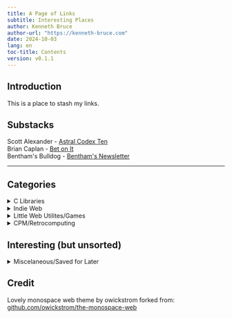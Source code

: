 ```yaml
---
title: A Page of Links
subtitle: Interesting Places
author: Kenneth Bruce
author-url: "https://kenneth-bruce.com"
date: 2024-10-03
lang: en
toc-title: Contents
version: v0.1.1
---
```


## Introduction

This is a place to stash my links.

## Substacks

Scott Alexander - [Astral Codex Ten](https://astralcodexten.com)  
Brian Caplan - [Bet on It](https://betonit.ai)  
Bentham's Bulldog - [Bentham's Newsletter](https://open.substack.com/pub/benthams)  
<hr>

## Categories

<details>
<summary>C Libraries</summary>
<p>Raylib (graphics/game stuff) - [raylib.com](https://www.raylib.com/examples.html)</p>
<p>Gnu Libc - [gnu.org](https://www.gnu.org/software/libc/manual/html_node/)</p>
<!--<p> - []()</p>-->
</details>

<details>
<summary>Indie Web</summary>
<p>CheapskatesGuide - [cheapskatesguide.org](https://cheapskatesguide.org/)</p>
<!--<p> - []()</p>-->
</details>

<details>
<summary>Little Web Utilites/Games</summary>
<p>Mapping tool for text based games - [trizbort.io](https://www.trizbort.io/app/index.html#)</p>
<p>DCS Checklist Generator - [simtools.app](https://www.simtools.app/)</p>
<p>Browser roguelike - [rogule](https://rogule.com/game.html)</p>
<!--<p> - []()</p>-->
</details>

<details>
<summary>CPM/Retrocomputing</summary>
<p>Original material - [CPM 2.0 System Alteration Guide](http://www.cpm.z80.de/randyfiles/DRI/CPM_2_0_System_Alteration_Guide.pdf)</p>
<p>CPM blog post - [CPM-on-a-new-computer](http://cpuville.com/Code/CPM-on-a-new-computer.html)</p>
<p>CPM Floppy assembly code - [axa.asm](http://www.gaby.de/cpm/manuals/archive/cpm22htm/axa.asm)</p>
<p>RC1014 disk code- [cbios128.asm](https://github.com/RC2014Z80/RC2014/blob/8c566b99a9c972488d716aba8f767a810f86c330/CPM/SIO2/cbios128.asm)</p>
<p>RC2014+ Firmware - [RomWBW](https://github.com/wwarthen/RomWBW)</p>
<p>Original material - [CPM 2.2 Manual](http://www.cpm.z80.de/manuals/cpm22-m.pdf)</p>
<!--<p> - []()</p>-->
</details>


## Interesting (but unsorted)

<details>
<summary>Miscelaneous/Saved for Later</summary>
<p>Onetime purchase/self host software by DHH - [ONCE](https://once.com)</p>
<p>Neat site for learning assembly - [0de5.net](https://www.0de5.net)</p>
<p>Pandoc website guide - [Pandoc website](https://wstyler.ucsd.edu/posts/pandoc_website.html)</p>
<p>Using GDB Debugger guide - [using-gdb-debugger](http://programminggroundup.blogspot.com/2007/01/appendix-f-using-gdb-debugger.html?m=1)</p>
<p>Yale CS 223 - [C for algo/data structures](http://cs.yale.edu/homes/aspnes/classes/223/notes.html)</p>
<p>DIY Tailscale alternative - [Netmaker](https://github.com/gravitl/netmaker)</p>
<p>Origin of "Hyperreality" - [Simulacra and Simulation](https://0ducks.wordpress.com/wp-content/uploads/2014/12/simulacra-and-simulation-by-jean-baudrillard.pdf)</p>
<p>Metalworking shop from scrap - [Gingery books](https://gingerybookstore.com/MetalWorkingShopFromScrap.html)</p>
<p>CAD models to practice - [tootalltoby.com](https://www.tootalltoby.com/practice/list/)</p>
<p>AI based speech gen - [AllTalk](https://github.com/erew123/alltalk_tts?tab=readme-ov-file)</p>
<p>Open source hypervisor thing - [XCP-ng](https://xcp-ng.org/)</p>
<p>Setting up Airmessage (for iMessage without an iPhone)- [airmessage.org](https://airmessage.org/help/guide/multiple-users)</p>
<p>CLI ebook reader - [epy](https://github.com/wustho/epy)</p>
<p>Ultrawide cyberdeck - [penkesu](https://penkesu.computer/)</p>
<p>Book on KiCad - [kicad like a pro](https://techexplorations.com/so/kicad-like-a-pro-3e-special-edition/)</p>
<p>Flight sim hardware - [dual encoder kit](https://www.propwashsim.com/store/dual-encoder-kit)</p>
<p>Classic blogpost about law and data - [What colour are your bits?](https://ansuz.sooke.bc.ca/entry/23)</p>
<p>DIY Spacemouse - [Ahmsville Dial v2](https://www.tindie.com/products/ahmsvillelabs/ahmsville-dial-v2-absolute-variant/)</p>
<p>DIY FFB joystick - [LaserWing-MiniFFB](https://github.com/LaserWing/LaserWing-MiniFFB)</p>
<p>Instruments on your phone - [DCS server manual](https://drive.google.com/file/d/1M2OH6cUZs0IPDh-wh4GzhQyhaI89aMAa/view)</p>
<p>Home renovation/construction resource - [jlconline](https://www.jlconline.com/)</p>
<p>Tabletop spacefleet combat game - [A Billion Suns](https://planetsmashergames.com/a-billion-suns/the-game/)</p>
<p>Fancy headphone cables - [hartaudiocables](https://hartaudiocables.com/collections/headphone-cables)</p>
<p>The best way to make rice pudding - [rice-pudding-recipe](https://bellyfull.net/rice-pudding-recipe/)</p>
<p>One of those lists of things to know - [infosec core competencies](https://www.netmeister.org/blog/infosec-competencies.html)</p>
<p>Neat guide - [FDM Printing Gears](https://www.instructables.com/A-Practical-Guide-to-FDM-3D-Printing-Gears/)</p>
<p>Blocklist collection for pihole - [firebog.net](https://firebog.net/)</p>
<!--<p> - []()</p>-->
</details>

## Credit
Lovely monospace web theme by owickstrom forked from: [github.com/owickstrom/the-monospace-web](https://github.com/owickstrom/the-monospace-web)
